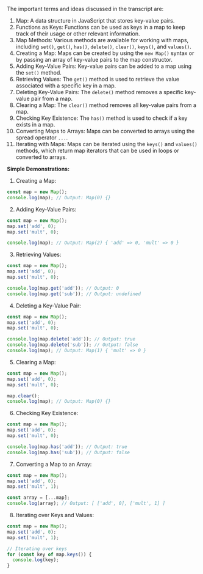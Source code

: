 The important terms and ideas discussed in the transcript are:

1. Map: A data structure in JavaScript that stores key-value pairs.
2. Functions as Keys: Functions can be used as keys in a map to keep track of their usage or other relevant information.
3. Map Methods: Various methods are available for working with maps, including `set()`, `get()`, `has()`, `delete()`, `clear()`, `keys()`, and `values()`.
4. Creating a Map: Maps can be created by using the `new Map()` syntax or by passing an array of key-value pairs to the map constructor.
5. Adding Key-Value Pairs: Key-value pairs can be added to a map using the `set()` method.
6. Retrieving Values: The `get()` method is used to retrieve the value associated with a specific key in a map.
7. Deleting Key-Value Pairs: The `delete()` method removes a specific key-value pair from a map.
8. Clearing a Map: The `clear()` method removes all key-value pairs from a map.
9. Checking Key Existence: The `has()` method is used to check if a key exists in a map.
10. Converting Maps to Arrays: Maps can be converted to arrays using the spread operator `...`.
11. Iterating with Maps: Maps can be iterated using the `keys()` and `values()` methods, which return map iterators that can be used in loops or converted to arrays.

**Simple Demonstrations:**

1. Creating a Map:
```javascript
const map = new Map();
console.log(map); // Output: Map(0) {}
```

2. Adding Key-Value Pairs:
```javascript
const map = new Map();
map.set('add', 0);
map.set('mult', 0);

console.log(map); // Output: Map(2) { 'add' => 0, 'mult' => 0 }
```

3. Retrieving Values:
```javascript
const map = new Map();
map.set('add', 0);
map.set('mult', 0);

console.log(map.get('add')); // Output: 0
console.log(map.get('sub')); // Output: undefined
```

4. Deleting a Key-Value Pair:
```javascript
const map = new Map();
map.set('add', 0);
map.set('mult', 0);

console.log(map.delete('add')); // Output: true
console.log(map.delete('sub')); // Output: false
console.log(map); // Output: Map(1) { 'mult' => 0 }
```

5. Clearing a Map:
```javascript
const map = new Map();
map.set('add', 0);
map.set('mult', 0);

map.clear();
console.log(map); // Output: Map(0) {}
```

6. Checking Key Existence:
```javascript
const map = new Map();
map.set('add', 0);
map.set('mult', 0);

console.log(map.has('add')); // Output: true
console.log(map.has('sub')); // Output: false
```

7. Converting a Map to an Array:
```javascript
const map = new Map();
map.set('add', 0);
map.set('mult', 1);

const array = [...map];
console.log(array); // Output: [ ['add', 0], ['mult', 1] ]
```

8. Iterating over Keys and Values:
```javascript
const map = new Map();
map.set('add', 0);
map.set('mult', 1);

// Iterating over keys
for (const key of map.keys()) {
  console.log(key);
}

